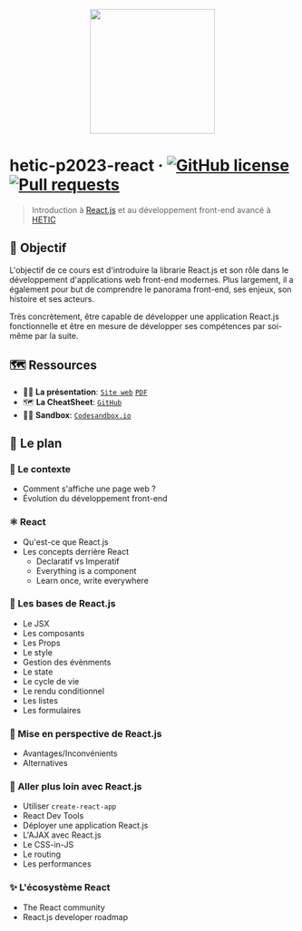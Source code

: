 <p align="center"><img src="https://github.com/greeeg/hetic-p2023-react/blob/master/.github/react-logo.png" width="220" /></p>

# hetic-p2023-react &middot; [![GitHub license](https://img.shields.io/badge/license-AGPLv3-blue)](https://github.com/greeeg/hetic-p2023-react/blob/master/LICENSE) [![Pull requests](https://img.shields.io/badge/PRs-welcome-brightgreen.svg)](https://github.com/greeeg/hetic-p2023-react/pulls)

> Introduction à [React.js](http://reactjs.org/) et au développement front-end avancé à [HETIC](https://www.hetic.net/)

## 🎯 Objectif

L'objectif de ce cours est d'introduire la librarie React.js et son rôle dans le développement d'applications web front-end modernes. Plus largement, il a également pour but de comprendre le panorama front-end, ses enjeux, son histoire et ses acteurs.

Très concrètement, être capable de développer une application React.js fonctionnelle et être en mesure de développer ses compétences par soi-même par la suite.

## 🗺 Ressources

- 👨‍🏫 **La présentation**: [`Site web`](https://hetic-p2023-react.netlify.com/) [`PDF`](https://github.com/greeeg/hetic-p2023-react/raw/master/hetic-p2023-react.pdf)
- 🗺 **La CheatSheet**: [`GitHub`](https://github.com/greeeg/hetic-p2023-react/blob/master/CHEATSHEET.md)
- 👩‍🔧 **Sandbox**: [`Codesandbox.io`](https://codesandbox.io/s/hetic-p2023-wikily-etdso?file=/src/App.js)

## 🏁 Le plan

### 👀 Le contexte

- Comment s'affiche une page web ?
- Évolution du développement front-end

### ⚛️ React

- Qu'est-ce que React.js
- Les concepts derrière React
  - Declaratif vs Imperatif
  - Everything is a component
  - Learn once, write everywhere

### 🐣 Les bases de React.js

- Le JSX
- Les composants
- Les Props
- Le style
- Gestion des évènments
- Le state
- Le cycle de vie
- Le rendu conditionnel
- Les listes
- Les formulaires

### 🤔 Mise en perspective de React.js

- Avantages/Inconvénients
- Alternatives

### 👵 Aller plus loin avec React.js

- Utiliser `create-react-app`
- React Dev Tools
- Déployer une application React.js
- L'AJAX avec React.js
- Le CSS-in-JS
- Le routing
- Les performances

### ✨ L'écosystème React

- The React community
- React.js developer roadmap
